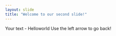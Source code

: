 ```yaml
---
layout: slide
title: "Welcome to our second slide!"
---
```

Your text - Helloworld
Use the left arrow to go back!
